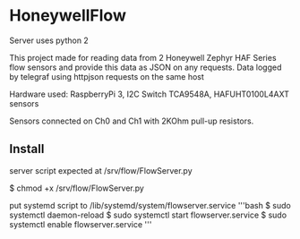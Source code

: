 # HoneywellFlow

Server uses python 2

This project made for reading data from 2 Honeywell Zephyr HAF Series flow sensors and provide this data as JSON on any requests.
Data logged by telegraf using httpjson requests on the same host

Hardware used: RaspberryPi 3, I2C Switch TCA9548A, HAFUHT0100L4AXT sensors

Sensors connected on Ch0 and Ch1 with 2KOhm pull-up resistors.

## Install
server script expected at /srv/flow/FlowServer.py

$ chmod +x /srv/flow/FlowServer.py

put systemd script to /lib/systemd/system/flowserver.service
'''bash
$ sudo systemctl daemon-reload
$ sudo systemctl start flowserver.service
$ sudo systemctl enable flowserver.service
'''
